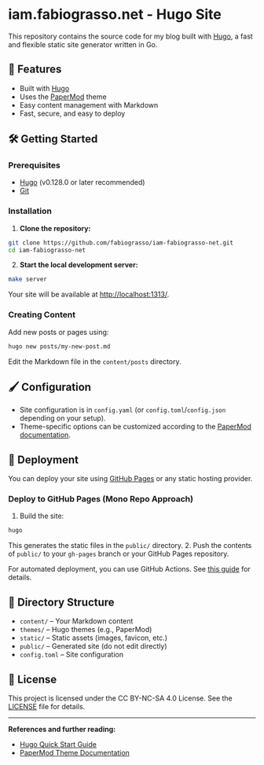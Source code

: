 # iam.fabiograsso.net - Hugo Site

This repository contains the source code for my blog built with [Hugo](https://gohugo.io/), a fast and flexible static site generator written in Go.

## 🚀 Features

- Built with [Hugo](https://gohugo.io/)
- Uses the [PaperMod](https://github.com/adityatelange/hugo-PaperMod) theme
- Easy content management with Markdown
- Fast, secure, and easy to deploy


## 🛠️ Getting Started

### Prerequisites

- [Hugo](https://gohugo.io/getting-started/installing/) (v0.128.0 or later recommended)
- [Git](https://git-scm.com/)


### Installation

1. **Clone the repository:**

```bash
git clone https://github.com/fabiograsso/iam-fabiograsso-net.git
cd iam-fabiograsso-net
```

2. **Start the local development server:**

```bash
make server
```

Your site will be available at [http://localhost:1313/](http://localhost:1313/).

### Creating Content

Add new posts or pages using:

```bash
hugo new posts/my-new-post.md
```

Edit the Markdown file in the `content/posts` directory.

## 🖌️ Configuration

- Site configuration is in `config.yaml` (or `config.toml`/`config.json` depending on your setup).
- Theme-specific options can be customized according to the [PaperMod documentation](https://adityatelange.github.io/hugo-PaperMod/docs/).


## 🚢 Deployment

You can deploy your site using [GitHub Pages](https://pages.github.com/) or any static hosting provider.

### Deploy to GitHub Pages (Mono Repo Approach)

1. Build the site:

```bash
hugo
```

This generates the static files in the `public/` directory.
2. Push the contents of `public/` to your `gh-pages` branch or your GitHub Pages repository.

For automated deployment, you can use GitHub Actions. See [this guide](https://gohugo.io/hosting-and-deployment/hosting-on-github/) for details.

## 📂 Directory Structure

- `content/` – Your Markdown content
- `themes/` – Hugo themes (e.g., PaperMod)
- `static/` – Static assets (images, favicon, etc.)
- `public/` – Generated site (do not edit directly)
- `config.toml` – Site configuration


## 📄 License

This project is licensed under the CC BY-NC-SA 4.0 License. See the [LICENSE](LICENSE) file for details.

---

**References and further reading:**

- [Hugo Quick Start Guide](https://gohugo.io/getting-started/quick-start/)
- [PaperMod Theme Documentation](https://adityatelange.github.io/hugo-PaperMod/docs/)